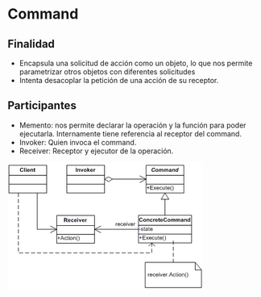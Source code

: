 # Command

## Finalidad

* Encapsula una solicitud de acción como un objeto, lo que nos permite parametrizar otros objetos con diferentes solicitudes
* Intenta desacoplar la petición de una acción de su receptor.

## Participantes

* Memento: nos permite declarar la operación y la función para poder ejecutarla. Internamente tiene referencia al receptor del command.
* Invoker: Quien invoca el command.
* Receiver: Receptor y ejecutor de la operación.

![Command pattern](/src/patterns/assets/command.gif)

